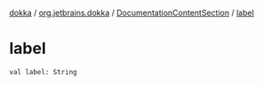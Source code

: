 [dokka](../../index.md) / [org.jetbrains.dokka](../index.md) / [DocumentationContentSection](index.md) / [label](label.md)

# label

```
val label: String
```
